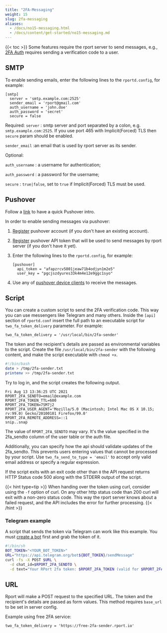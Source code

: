 ```yaml
---
title: "2FA-Messaging"
weight: 15
slug: 2fa-messaging
aliases:
  - /docs/no15-messaging.html
  - /docs/content/get-started/no15-messaging.md
---
```

{{< toc >}}
Some features require the rport server to send messages, e.g., [2FA Auth](no02-api-auth.md#two-factor-auth)
requires sending a verification code to a user.

## SMTP

To enable sending emails, enter the following lines to the `rportd.config`, for example:

```text
[smtp]
  server = 'smtp.example.com:2525'
  sender_email = 'rport@gmail.com'
  auth_username = 'john.doe'
  auth_password = 'secret'
  secure = false
```

Required:
`server`
: smtp server and port separated by a colon, e.g. `smtp.example.com:2525`.
  If you use port 465 with Implicit(Forced) TLS then `secure` param should be enabled.

`sender_email`
:an email that is used by rport server as its sender.

Optional:

`auth_username`
: a username for authentication;

`auth_password`
: a password for the username;

`secure`
: `true|false`, set to `true` if Implicit(Forced) TLS must be used.

## Pushover

Follow a [link](https://support.pushover.net/i7-what-is-pushover-and-how-do-i-use-it) to have a quick Pushover intro.

In order to enable sending messages via pushover:

1. [Register](https://pushover.net/signup) pushover account (if you don't have an existing account).
2. [Register](https://pushover.net/apps/build) pushover API token that will be used to send messages by rport server (if you don't have it yet).
3. Enter the following lines to the `rportd.config`, for example:

    ```text
    [pushover]
      api_token = "afapzrcv5801jeaw71b4odjyn1m2e5"
      user_key = "pgcjszdyures33k4m4e12e9ggc1syo"
    ```

4. Use any of [pushover device clients](https://pushover.net/clients) to receive the messages.

## Script

You can create a custom script to send the 2FA verification code. This way you can use messengers like Telegram and
many others. Inside the `[api]` section of `rportd.conf` insert the full path to an executable script for
`two_fa_token_delivery` parameter. For example:

```text
two_fa_token_delivery = '/usr/local/bin/2fa-sender'
```

The token and the recipient's details are passed as environmental variables to the script.
Create the file `/usr/local/bin/2fa-sender` with the following content, and make the script executable with `chmod +x`.

```bash
#!/bin/bash
date > /tmp/2fa-sender.txt
printenv >> /tmp/2fa-sender.txt
```

Try to log in, and the script creates the following output.

```text
Fri Aug 13 13:36:25 UTC 2021
RPORT_2FA_SENDTO=email@example.com
RPORT_2FA_TOKEN_TTL=600
RPORT_2FA_TOKEN=7SM7j2
RPORT_2FA_USER_AGENT='Mozilla/5.0 (Macintosh; Intel Mac OS X 10.15; rv:99.0) Gecko/20100101 Firefox/99.0'
RPORT_2FA_REMOTE_ADDRESS=::1
snip..snap
```

The value of `RPORT_2FA_SENDTO` may vary. It's the value specified in the 2fa_sendto column of the user table or the auth file.

Additionally, you can specify how the api should validate updates of the 2fa_sendto. This prevents users entering values
that cannot be processed by your script. Use `two_fa_send_to_type = 'email'`  to accept only valid email address or
specify a regular expression.

If the script exits with an exit code other than `0` the API request returns HTTP Status code 500 along with the STDERR
output of the script.

{{< hint type=tip >}}
When handing over the token using curl, consider using the `-f` option of curl. On any other http status code than 200
curl will exit with a non-zero status code. This way the rport server knows about a failed request, and the API includes
the error for further processing.
{{< /hint >}}

### Telegram example

A script that sends the token via Telegram can work like this example.
You must [create a bot](https://core.telegram.org/bots#6-botfather) first and grab the token of it.

```bash
#!/bin/sh
BOT_TOKEN="<YOUR_BOT_TOKEN>"
URL="https://api.telegram.org/bot${BOT_TOKEN}/sendMessage"
curl -fs -X POST $URL \
  -d chat_id=$RPORT_2FA_SENDTO \
  -d text="Your RPort 2fa token: $RPORT_2FA_TOKEN (valid for $RPORT_2FA_TOKEN_TTL seconds)"
```

## URL

Rport will make a POST request to the specified URL.
The token and the recipient's details are passed as form values.
This method requires `base_url` to be set in server config.

Example using free 2FA service:

```text
two_fa_token_delivery = 'https://free-2fa-sender.rport.io'
```
